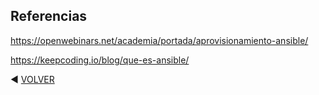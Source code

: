 ## Referencias

https://openwebinars.net/academia/portada/aprovisionamiento-ansible/

https://keepcoding.io/blog/que-es-ansible/

◀️ [VOLVER](https://github.com/kikelopser/Ansible)
